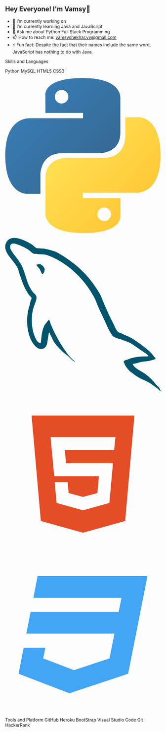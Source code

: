 ## Hey Everyone! I'm Vamsy👋

- 🔭 I’m currently working on 
- 🌱 I’m currently learning Java and JavaScript
- 💬 Ask me about Python Full Stack Programming
- 📫 How to reach me: vamsyshekhar.vv@gmail.com
- ⚡ Fun fact: Despite the fact that their names include the same word, JavaScript has nothing to do with Java.

Skills and Languages

Python MySQL HTML5 CSS3

<svg width="2500" height="2490" viewBox="0 0 256 255" xmlns="http://www.w3.org/2000/svg" preserveAspectRatio="xMinYMin meet"><defs><linearGradient x1="12.959%" y1="12.039%" x2="79.639%" y2="78.201%" id="a"><stop stop-color="#387EB8" offset="0%"/><stop stop-color="#366994" offset="100%"/></linearGradient><linearGradient x1="19.128%" y1="20.579%" x2="90.742%" y2="88.429%" id="b"><stop stop-color="#FFE052" offset="0%"/><stop stop-color="#FFC331" offset="100%"/></linearGradient></defs><path d="M126.916.072c-64.832 0-60.784 28.115-60.784 28.115l.072 29.128h61.868v8.745H41.631S.145 61.355.145 126.77c0 65.417 36.21 63.097 36.21 63.097h21.61v-30.356s-1.165-36.21 35.632-36.21h61.362s34.475.557 34.475-33.319V33.97S194.67.072 126.916.072zM92.802 19.66a11.12 11.12 0 0 1 11.13 11.13 11.12 11.12 0 0 1-11.13 11.13 11.12 11.12 0 0 1-11.13-11.13 11.12 11.12 0 0 1 11.13-11.13z" fill="url(#a)"/><path d="M128.757 254.126c64.832 0 60.784-28.115 60.784-28.115l-.072-29.127H127.6v-8.745h86.441s41.486 4.705 41.486-60.712c0-65.416-36.21-63.096-36.21-63.096h-21.61v30.355s1.165 36.21-35.632 36.21h-61.362s-34.475-.557-34.475 33.32v56.013s-5.235 33.897 62.518 33.897zm34.114-19.586a11.12 11.12 0 0 1-11.13-11.13 11.12 11.12 0 0 1 11.13-11.131 11.12 11.12 0 0 1 11.13 11.13 11.12 11.12 0 0 1-11.13 11.13z" fill="url(#b)"/></svg>

<svg width="2500" height="2461" viewBox="0 0 256 252" xmlns="http://www.w3.org/2000/svg" preserveAspectRatio="xMinYMin meet"><path d="M235.648 194.212c-13.918-.347-24.705 1.045-33.752 4.872-2.61 1.043-6.786 1.044-7.134 4.35 1.392 1.392 1.566 3.654 2.784 5.567 2.09 3.479 5.741 8.177 9.047 10.614 3.653 2.783 7.308 5.566 11.134 8.002 6.786 4.176 14.442 6.611 21.053 10.787 3.829 2.434 7.654 5.568 11.482 8.177 1.914 1.39 3.131 3.654 5.568 4.523v-.521c-1.219-1.567-1.567-3.828-2.784-5.568-1.738-1.74-3.48-3.306-5.22-5.046-5.045-6.784-11.308-12.7-18.093-17.571-5.567-3.828-17.747-9.047-20.008-15.485 0 0-.175-.173-.348-.347 3.827-.348 8.35-1.74 12.005-2.784 5.915-1.567 11.308-1.218 17.398-2.784 2.783-.696 5.567-1.566 8.35-2.436v-1.565c-3.13-3.132-5.392-7.307-8.698-10.265-8.873-7.657-18.617-15.137-28.707-21.4-5.394-3.48-12.354-5.742-18.095-8.699-2.086-1.045-5.567-1.566-6.784-3.306-3.133-3.827-4.873-8.872-7.134-13.396-5.044-9.57-9.917-20.182-14.267-30.272-3.13-6.786-5.044-13.572-8.872-19.834-17.92-29.577-37.406-47.497-67.33-65.07-6.438-3.653-14.093-5.219-22.27-7.132-4.348-.175-8.699-.522-13.048-.697-2.784-1.218-5.568-4.523-8.004-6.089C34.006 4.573 8.429-8.996 1.122 8.924c-4.698 11.308 6.96 22.442 10.96 28.185 2.96 4.001 6.786 8.524 8.874 13.048 1.218 2.956 1.565 6.09 2.783 9.221 2.785 7.653 5.393 16.18 9.048 23.314 1.914 3.653 4.001 7.48 6.437 10.786 1.392 1.913 3.827 2.784 4.35 5.915-2.435 3.48-2.61 8.7-4.003 13.049-6.263 19.66-3.826 44.017 5.046 58.457 2.783 4.348 9.395 13.92 18.268 10.265 7.83-3.131 6.09-13.048 8.35-21.747.524-2.09.176-3.48 1.219-4.872v.349c2.436 4.87 4.871 9.569 7.133 14.44 5.394 8.524 14.788 17.398 22.617 23.314 4.177 3.13 7.482 8.524 12.702 10.438v-.523h-.349c-1.044-1.566-2.61-2.261-4.001-3.48-3.131-3.13-6.612-6.958-9.047-10.438-7.306-9.744-13.745-20.53-19.486-31.665-2.783-5.392-5.22-11.308-7.481-16.701-1.045-2.09-1.045-5.22-2.784-6.263-2.61 3.827-6.437 7.133-8.351 11.83-3.304 7.481-3.653 16.702-4.871 26.27-.696.176-.349 0-.697.35-5.566-1.394-7.48-7.134-9.569-12.006-5.22-12.352-6.09-32.186-1.565-46.452 1.218-3.654 6.438-15.136 4.35-18.616-1.044-3.306-4.525-5.22-6.438-7.829-2.261-3.306-4.698-7.48-6.263-11.135-4.176-9.743-6.264-20.53-10.787-30.273-2.088-4.524-5.74-9.22-8.699-13.396-3.305-4.697-6.959-8.004-9.569-13.571-.869-1.913-2.088-5.045-.696-7.133.348-1.392 1.043-1.913 2.436-2.261 2.262-1.915 8.7.521 10.96 1.565 6.438 2.608 11.831 5.046 17.225 8.699 2.435 1.74 5.045 5.046 8.176 5.916h3.654c5.568 1.217 11.83.348 17.05 1.913 9.222 2.957 17.572 7.307 25.054 12.005 22.792 14.44 41.58 34.97 54.282 59.501 2.088 4 2.957 7.656 4.871 11.83 3.655 8.526 8.178 17.225 11.83 25.576 3.654 8.176 7.133 16.528 12.353 23.314 2.61 3.652 13.048 5.567 17.746 7.481 3.48 1.565 8.874 2.958 12.005 4.871 5.915 3.652 11.83 7.83 17.398 11.83 2.784 2.088 11.482 6.438 12.005 9.917z" fill="#00546B"/><path d="M58.186 43.022c-2.957 0-5.044.35-7.132.871v.348h.348c1.393 2.784 3.827 4.698 5.566 7.133 1.393 2.783 2.61 5.568 4.003 8.352.173-.175.347-.348.347-.348 2.437-1.741 3.654-4.524 3.654-8.7-1.044-1.217-1.218-2.435-2.088-3.653-1.043-1.741-3.306-2.61-4.698-4.003z" fill="#00546B"/></svg>

<svg xmlns="http://www.w3.org/2000/svg" version="1.1" viewBox="0 0 24 24"><path fill="#e44d26" d="m12 17.56l4.07-1.13.55-6.1h-7.24l-.18-2.03h7.6l.2-1.99h-10l.56 6.01h6.89l-.23 2.58-2.22.6-2.22-.6-.14-1.66h-2l.29 3.19 4.07 1.13m-7.93-14.56h15.86l-1.43 16.2-6.5 1.8-6.5-1.8-1.43-16.2z"/></svg>

<svg xmlns="http://www.w3.org/2000/svg" version="1.1" viewBox="0 0 24 24"><path fill="#42a5f5" d="m5 3l-.65 3.34h13.59l-.44 2.16h-13.58l-.66 3.33h13.59l-.76 3.81-5.48 1.81-4.75-1.81.33-1.64h-3.34l-.79 4 7.85 3 9.05-3 1.2-6.03.24-1.21 1.54-7.76h-16.94z"/></svg>


Tools and Platform
GitHub Heroku BootStrap Visual Studio Code Git HackerRank


